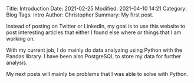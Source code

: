 Title: Introduction
Date: 2021-02-25
Modified: 2021-04-10 14:21
Category: Blog
Tags: intro
Author: Christopher
Summary: My first post.

Instead of posting on Twitter or LinkedIn, my goal is to use this website to
post interesting articles that either I found else where or things that I am
working on.

With my current job, I do mainly do data analyzing using Python with the Pandas
library.
I have been also PostgreSQL to store my data for further analysis.

My next posts will mainly be problems that I was able to solve with Python. 
